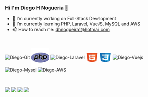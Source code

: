 ### Hi I'm Diego H Nogueria 👋

- 🔭 I’m currently working on Full-Stack Development
- 🌱 I’m currently learning PHP, Laravel, VueJS, MySQL and AWS
- 📫 How to reach me: dhnogueira1@hotmail.com

##
<div style="display: inline_block"><br>
   <img align="center" alt="Diego-Git" height="40" width="40" src="https://user-images.githubusercontent.com/25181517/192108372-f71d70ac-7ae6-4c0d-8395-51d8870c2ef0.png">
    <img align="center" alt="Diego-PHP" height="60" width="60" src="https://raw.githubusercontent.com/devicons/devicon/master/icons/php/php-original.svg">
      <img align="center" alt="Diego-Laravel" height="30" width="40" src="https://laravel.com/img/logomark.min.svg">
  <img align="center" alt="Diego-HTML" height="30" width="40" src="https://raw.githubusercontent.com/devicons/devicon/master/icons/html5/html5-original.svg">
  <img align="center" alt="Diego-CSS" height="30" width="40" src="https://raw.githubusercontent.com/devicons/devicon/master/icons/css3/css3-original.svg">
    <img align="center" alt="Diego-Vuejs" height="30" width="40" src="https://user-images.githubusercontent.com/25181517/117448124-a2da9800-af3e-11eb-85d2-bd1b69b65603.png">
      <img align="center" alt="Diego-Mysql" height="60" width="60" src="https://user-images.githubusercontent.com/25181517/183896128-ec99105a-ec1a-4d85-b08b-1aa1620b2046.png">
      <img align="center" alt="Diego-AWS" height="60" width="60" src="https://user-images.githubusercontent.com/25181517/183896132-54262f2e-6d98-41e3-8888-e40ab5a17326.png">
</div>

##

<div style="display: inline_block"><br>
 <a href="https://www.linkedin.com/in/dhnogueira1/" target="_blank"><img src="https://img.shields.io/badge/LinkedIn-0077B5?style=for-the-badge&logo=linkedin&logoColor=white" target="_blank"></a>
  <a href="https://www.facebook.com/dhnogueira08/" target="_blank"><img src="https://img.shields.io/badge/Facebook-1877F2?style=for-the-badge&logo=facebook&logoColor=white" target="_blank"></a>
 <a href="https://github.com/diegortx" target="_blank"><img src="https://img.shields.io/badge/GitHub-100000?style=for-the-badge&logo=github&logoColor=white" target="_blank"></a>
  <a href="https://www.instagram.com/dhnogueira1/" target="_blank"><img src="https://img.shields.io/badge/Instagram-E4405F?style=for-the-badge&logo=instagram&logoColor=white" target="_blank"></a>


  
</div>
